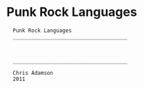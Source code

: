 
# Punk Rock Languages

```
  Punk Rock Languages
  _____________________________________

  

  _____________________________________

  Chris Adamson
  2011
```



